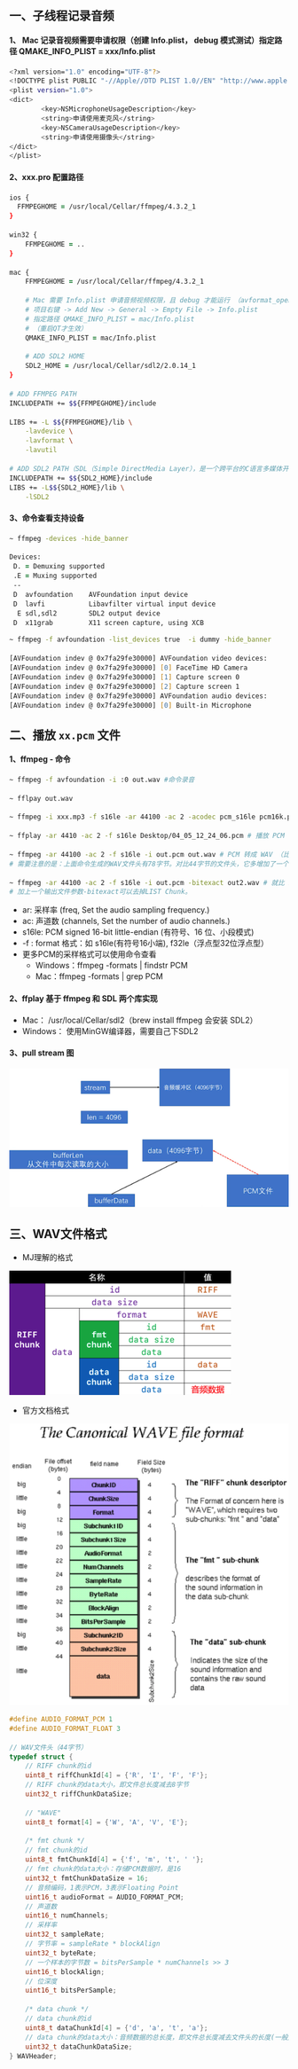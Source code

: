 
## 一、子线程记录音频

#### 1、 Mac 记录音视频需要申请权限（创建 Info.plist， debug 模式测试）指定路径 QMAKE_INFO_PLIST = xxx/Info.plist
```zsh
<?xml version="1.0" encoding="UTF-8"?>
<!DOCTYPE plist PUBLIC "-//Apple//DTD PLIST 1.0//EN" "http://www.apple.com/DTDs/PropertyList-1.0.dtd">
<plist version="1.0">
<dict>
        <key>NSMicrophoneUsageDescription</key>
        <string>申请使用麦克风</string>
        <key>NSCameraUsageDescription</key>
        <string>申请使用摄像头</string>
</dict>
</plist>
```
#### 2、xxx.pro 配置路径
```zsh
ios {
  FFMPEGHOME = /usr/local/Cellar/ffmpeg/4.3.2_1
}

win32 {
    FFMPEGHOME = ..
}

mac {
    FFMPEGHOME = /usr/local/Cellar/ffmpeg/4.3.2_1

    # Mac 需要 Info.plist 申请音频视频权限，且 debug 才能运行 （avformat_open_input 会 crash）
    # 项目右键 -> Add New -> General -> Empty File -> Info.plist
    # 指定路径 QMAKE_INFO_PLIST = mac/Info.plist
    # （重启QT才生效）
    QMAKE_INFO_PLIST = mac/Info.plist

    # ADD SDL2 HOME
    SDL2_HOME = /usr/local/Cellar/sdl2/2.0.14_1
}

# ADD FFMPEG PATH
INCLUDEPATH += $${FFMPEGHOME}/include

LIBS += -L $${FFMPEGHOME}/lib \
    -lavdevice \
    -lavformat \
    -lavutil

# ADD SDL2 PATH（SDL（Simple DirectMedia Layer），是一个跨平台的C语言多媒体开发库）
INCLUDEPATH += $${SDL2_HOME}/include
LIBS += -L$${SDL2_HOME}/lib \
    -lSDL2
```

#### 3、命令查看支持设备
```zsh
~ ffmpeg -devices -hide_banner

Devices:
 D. = Demuxing supported
 .E = Muxing supported
 --
 D  avfoundation    AVFoundation input device
 D  lavfi           Libavfilter virtual input device
  E sdl,sdl2        SDL2 output device
 D  x11grab         X11 screen capture, using XCB
```

```zsh
~ ffmpeg -f avfoundation -list_devices true  -i dummy -hide_banner

[AVFoundation indev @ 0x7fa29fe30000] AVFoundation video devices:
[AVFoundation indev @ 0x7fa29fe30000] [0] FaceTime HD Camera
[AVFoundation indev @ 0x7fa29fe30000] [1] Capture screen 0
[AVFoundation indev @ 0x7fa29fe30000] [2] Capture screen 1
[AVFoundation indev @ 0x7fa29fe30000] AVFoundation audio devices:
[AVFoundation indev @ 0x7fa29fe30000] [0] Built-in Microphone
```
## 二、播放 `xx.pcm` 文件
#### 1、ffmpeg - 命令
```zsh
~ ffmpeg -f avfoundation -i :0 out.wav #命令录音 

~ fflpay out.wav

~ ffmpeg -i xxx.mp3 -f s16le -ar 44100 -ac 2 -acodec pcm_s16le pcm16k.pcm # 把 mp3 转为 pcm

~ ffplay -ar 4410 -ac 2 -f s16le Desktop/04_05_12_24_06.pcm # 播放 PCM 得输入参数

~ ffmpeg -ar 44100 -ac 2 -f s16le -i out.pcm out.wav # PCM 转成 WAV （比PCM多78个字节）
# 需要注意的是：上面命令生成的WAV文件头有78字节。对比44字节的文件头，它多增加了一个34字节大小的LIST chunk。

~ ffmpeg -ar 44100 -ac 2 -f s16le -i out.pcm -bitexact out2.wav # 就比 PCM 文件多44字节（WAV 头文件）
# 加上一个输出文件参数-bitexact可以去掉LIST Chunk。

```

- ar: 采样率 (freq, Set the audio sampling frequency.)
- ac: 声道数 (channels, Set the number of audio channels.)
- s16le: PCM signed 16-bit little-endian (有符号、16 位、小段模式)
- -f : format 格式：如 s16le(有符号16小端), f32le（浮点型32位浮点型）
- 更多PCM的采样格式可以使用命令查看
	- Windows：ffmpeg -formats | findstr PCM
	- Mac：ffmpeg -formats | grep PCM

#### 2、ffplay  基于 ffmpeg 和 SDL 两个库实现
- Mac： /usr/local/Cellar/sdl2（brew install ffmpeg 会安装 SDL2）
- Windows： 使用MinGW编译器，需要自己下SDL2

#### 3、pull stream 图
![](Source/播放pcm音频.png)

## 三、WAV文件格式
- MJ理解的格式

![](Source/WAV文件格式MJ.png)

- 官方文档格式

![](Source/WAV文件格式1.png)

```cpp
#define AUDIO_FORMAT_PCM 1
#define AUDIO_FORMAT_FLOAT 3

// WAV文件头（44字节）
typedef struct {
    // RIFF chunk的id
    uint8_t riffChunkId[4] = {'R', 'I', 'F', 'F'};
    // RIFF chunk的data大小，即文件总长度减去8字节
    uint32_t riffChunkDataSize;
 
    // "WAVE"
    uint8_t format[4] = {'W', 'A', 'V', 'E'};
 
    /* fmt chunk */
    // fmt chunk的id
    uint8_t fmtChunkId[4] = {'f', 'm', 't', ' '};
    // fmt chunk的data大小：存储PCM数据时，是16
    uint32_t fmtChunkDataSize = 16;
    // 音频编码，1表示PCM，3表示Floating Point
    uint16_t audioFormat = AUDIO_FORMAT_PCM;
    // 声道数
    uint16_t numChannels;
    // 采样率
    uint32_t sampleRate;
    // 字节率 = sampleRate * blockAlign
    uint32_t byteRate;
    // 一个样本的字节数 = bitsPerSample * numChannels >> 3
    uint16_t blockAlign;
    // 位深度
    uint16_t bitsPerSample;
 
    /* data chunk */
    // data chunk的id
    uint8_t dataChunkId[4] = {'d', 'a', 't', 'a'};
    // data chunk的data大小：音频数据的总长度，即文件总长度减去文件头的长度(一般是44)
    uint32_t dataChunkDataSize;
} WAVHeader;
```

